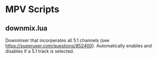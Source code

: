 # MPV Scripts

## downmix.lua
Downmixer that incorperates all 5.1 channels (see https://superuser.com/questions/852400).
Automatically enables and disables if a 5.1 track is selected.
